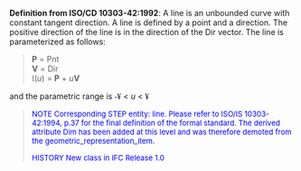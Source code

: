 ﻿**Definition from ISO/CD 10303-42:1992**: A line is an unbounded curve with constant tangent direction. A line is defined by a point and a direction. The positive direction of the line is in the direction of the Dir vector. The line is parameterized as follows:

> **P** = Pnt   
> **V** = Dir   
> <font face="Symbol">l</font>(_u_) = **P** + _u_**V**
>

and the parametric range is <font face="Symbol">-&yen;</font> &lt; _u_ &lt; <font face="Symbol">&yen;</font>

> <font size="-1" color="#0000FF">NOTE Corresponding STEP entity: line. Please refer to ISO/IS
		  10303-42:1994, p.37 for the final definition of the formal standard. The
		  derived attribute Dim has been added at this level and was therefore demoted
		  from the geometric_representation_item. </font>
> 
> <font size="-1" color="#0000FF">HISTORY New class in IFC Release 1.0 </font>
>
